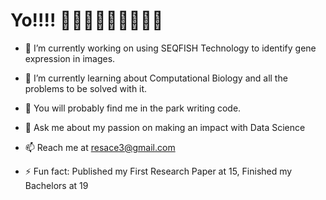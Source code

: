# Yo!!!! 👋👋👋👋👋👋👋👋👋


- 🔭 I’m currently working on using SEQFISH Technology to identify gene expression in images.

- 🌱 I’m currently learning about Computational Biology and all the problems to be solved with it.
- 🤔 You will probably find me in the park writing code.
- 💬 Ask me about my passion on making an impact with Data Science
- 📫 Reach me at resace3@gmail.com
- ⚡ Fun fact: Published my First Research Paper at 15, Finished my Bachelors at 19

